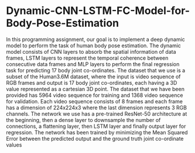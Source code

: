 # Dynamic-CNN-LSTM-FC-Model-for-Body-Pose-Estimation
In this programming assignment, our goal is to implement a deep dynamic model to perform the task of human body pose estimation. The dynamic model consists of
CNN layers to absorb the spatial information of data frames, LSTM layers to represent the temporal coherence between consecutive data frames and MLP layers to 
perform the final regression task for predicting 17 body joint co-ordinates. The dataset that we use is a subset of the Human3.6M dataset, where the input is 
video sequence of RGB frames and output is 17 body joint co-ordinates, each having a 3D value represented as a cartesian 3D point. The dataset that we have
been provided has 5964 video sequence for training and 1368 video sequence for validation. Each video sequence consists of 8 frames and each frame has a dimension
of 224x224x3 where the last dimension represents 3 RGB channels. The network we use has a pre-trained ResNet-50 architecture at the beginning, then a dense layer 
to downsample the number of connections, a flattening layer, then LSTM layer and finally output layer for regression. The network has been trained by minimizing 
the Mean Squared Error between the predicted output and the ground truth joint co-ordinate values
